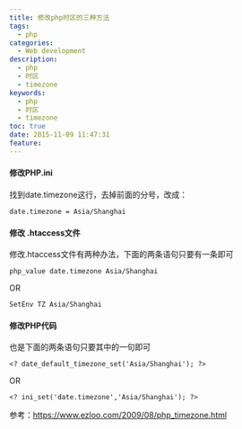 ```yaml
---
title: 修改php时区的三种方法
tags:
  - php
categories:
  - Web development
description: 
  - php
  - 时区
  - timezone
keywords:
  - php
  - 时区
  - timezone
toc: true
date: 2015-11-09 11:47:31
feature:
---
```


#### 修改PHP.ini
找到date.timezone这行，去掉前面的分号，改成：
```
date.timezone = Asia/Shanghai
```

#### 修改 .htaccess文件
修改.htaccess文件有两种办法，下面的两条语句只要有一条即可
```
php_value date.timezone Asia/Shanghai
```
OR
```
SetEnv TZ Asia/Shanghai
```

#### 修改PHP代码
也是下面的两条语句只要其中的一句即可
```
<? date_default_timezone_set('Asia/Shanghai'); ?>
```
OR
```
<? ini_set('date.timezone','Asia/Shanghai'); ?>
```

参考：https://www.ezloo.com/2009/08/php_timezone.html
